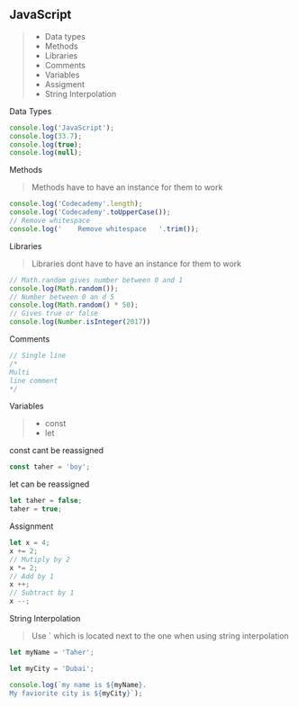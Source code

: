 ## JavaScript 
> - Data types
> - Methods
> - Libraries
> - Comments  
> - Variables
> - Assigment 
> - String Interpolation

Data Types

```javascript
console.log('JavaScript');
console.log(33.7);
console.log(true);
console.log(null);
```

Methods
> Methods have to have an instance for them to work 

```javascript
console.log('Codecademy'.length); 
console.log('Codecademy'.toUpperCase()); 
// Remove whitespace
console.log('    Remove whitespace   '.trim()); 

```

Libraries
> Libraries dont have to have an instance for them to work 

```javascript
// Math.random gives number between 0 and 1
console.log(Math.random()); 
// Number between 0 an d 5
console.log(Math.random() * 50); 
// Gives true or false 
console.log(Number.isInteger(2017))
```

Comments

```javascript
// Single line
/* 
Multi
line comment 
*/
```

Variables 
> - const
> - let

const cant be reassigned 

```javascript
const taher = 'boy';
```

let can be reassigned

```javascript
let taher = false;
taher = true;
```

Assignment 

```javascript
let x = 4;
x += 2;
// Mutiply by 2
x *= 2;
// Add by 1
x ++;
// Subtract by 1
x --;
```

String Interpolation
> Use ` which is located next to the one when using string interpolation

```javascript 
let myName = 'Taher';

let myCity = 'Dubai';

console.log(`my name is ${myName}. 
My faviorite city is ${myCity}`);
```